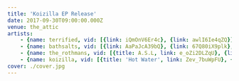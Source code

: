 ```yaml
---
title: 'Koizilla EP Release'
date: 2017-09-30T09:00:00.000Z
venue: the_attic
artists:
    - {name: terrified, vid: [{link: iQmOnV6Er4c}, {link: awlI6Ie4qZQ}]}
    - {name: bathsalts, vid: [{link: AaPaJcA39bQ}, {link: 67Q80iX9plk}, {link: zAQU3BcmOfM}]}
    - {name: the_rothmans, vid: [{title: A.S.L, link: e_oZi2DLZqU}, {link: XZWLrP5y-LQ}, {link: d26RXnkX9f0}, {title: Omakau, link: LLggM5O9l7s}, {link: 65pgt2988sE}, {title: Roaches, link: kNgi4VCknsc}]}
    - {name: koizilla, vid: [{title: 'Hot Water', link: Zev_7buWpFU}, {title: Monopoly, link: FyXXxSGZHzM}, {title: Haze, link: NxhibyxH214}, {title: 'End The World/new song', link: mPrpSKVpzHE}, {title: '(Ashley) Clean the Kitchen/Under The Sea', link: 1-Y504OU8BI}]}
cover: ./cover.jpg
---
```


